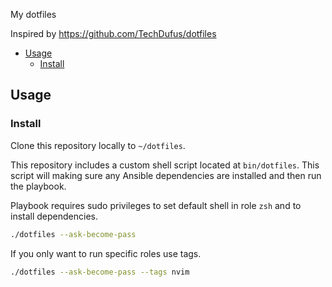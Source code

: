 
My dotfiles

Inspired by https://github.com/TechDufus/dotfiles

<!--toc:start-->
- [Usage](#usage)
  - [Install](#install)
<!--toc:end-->

## Usage

### Install
Clone this repository locally to `~/dotfiles`.

This repository includes a custom shell script located at `bin/dotfiles`. This script will making sure any Ansible dependencies are installed and then run the playbook.

Playbook requires sudo privileges to set default shell in role ```zsh``` and to install dependencies.
```bash
./dotfiles --ask-become-pass
```

If you only want to run specific roles use tags.
```bash
./dotfiles --ask-become-pass --tags nvim
```
